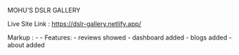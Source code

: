 MOHU'S DSLR GALLERY

Live Site Link : https://dslr-gallery.netlify.app/


 Markup : - 
              - Features:
                  - reviews showed
                  - dashboard added
                  - blogs added
                  - about added
    